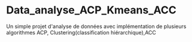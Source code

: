 # Data_analyse_ACP_Kmeans_ACC
Un simple projet d'analyse de données avec implémentation de plusieurs algorithmes 
ACP, Clustering(classification hiérarchique),ACC
